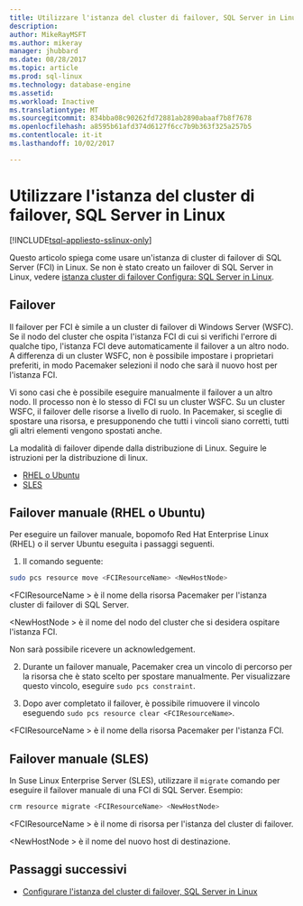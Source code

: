```yaml
---
title: Utilizzare l'istanza del cluster di failover, SQL Server in Linux | Documenti Microsoft
description: 
author: MikeRayMSFT
ms.author: mikeray
manager: jhubbard
ms.date: 08/28/2017
ms.topic: article
ms.prod: sql-linux
ms.technology: database-engine
ms.assetid: 
ms.workload: Inactive
ms.translationtype: MT
ms.sourcegitcommit: 834bba08c90262fd72881ab2890abaaf7b8f7678
ms.openlocfilehash: a8595b61afd374d6127f6cc7b9b363f325a257b5
ms.contentlocale: it-it
ms.lasthandoff: 10/02/2017

---
```

# <a name="operate-failover-cluster-instance---sql-server-on-linux"></a>Utilizzare l'istanza del cluster di failover, SQL Server in Linux

[!INCLUDE[tsql-appliesto-sslinux-only](../includes/tsql-appliesto-sslinux-only.md)]

Questo articolo spiega come usare un'istanza di cluster di failover di SQL Server (FCI) in Linux. Se non è stato creato un failover di SQL Server in Linux, vedere [istanza cluster di failover Configura: SQL Server in Linux](sql-server-linux-shared-disk-cluster-configure.md). 

## <a name="failover"></a>Failover

Il failover per FCI è simile a un cluster di failover di Windows Server (WSFC). Se il nodo del cluster che ospita l'istanza FCI di cui si verifichi l'errore di qualche tipo, l'istanza FCI deve automaticamente il failover a un altro nodo. A differenza di un cluster WSFC, non è possibile impostare i proprietari preferiti, in modo Pacemaker selezioni il nodo che sarà il nuovo host per l'istanza FCI.

Vi sono casi che è possibile eseguire manualmente il failover a un altro nodo. Il processo non è lo stesso di FCI su un cluster WSFC. Su un cluster WSFC, il failover delle risorse a livello di ruolo. In Pacemaker, si sceglie di spostare una risorsa, e presupponendo che tutti i vincoli siano corretti, tutti gli altri elementi vengono spostati anche. 

La modalità di failover dipende dalla distribuzione di Linux. Seguire le istruzioni per la distribuzione di linux.

- [RHEL o Ubuntu](#rhelFailover)
- [SLES](#slesFailover)

## <a name = "#rhelFailover"></a>Failover manuale (RHEL o Ubuntu)

Per eseguire un failover manuale, bopomofo Red Hat Enterprise Linux (RHEL) o il server Ubuntu eseguita i passaggi seguenti.
1.  Il comando seguente: 

   ```bash
   sudo pcs resource move <FCIResourceName> <NewHostNode> 
   ```

   \<FCIResourceName > è il nome della risorsa Pacemaker per l'istanza cluster di failover di SQL Server.

   \<NewHostNode > è il nome del nodo del cluster che si desidera ospitare l'istanza FCI. 

   Non sarà possibile ricevere un acknowledgement.

2.  Durante un failover manuale, Pacemaker crea un vincolo di percorso per la risorsa che è stato scelto per spostare manualmente. Per visualizzare questo vincolo, eseguire `sudo pcs constraint`.

3.  Dopo aver completato il failover, è possibile rimuovere il vincolo eseguendo `sudo pcs resource clear <FCIResourceName>`. 

\<FCIResourceName > è il nome della risorsa Pacemaker per l'istanza FCI. 

## <a name = "#slesFailover"></a>Failover manuale (SLES)


In Suse Linux Enterprise Server (SLES), utilizzare il `migrate` comando per eseguire il failover manuale di una FCI di SQL Server. Esempio:

```bash
crm resource migrate <FCIResourceName> <NewHostNode>
```

\<FCIResourceName > è il nome di risorsa per l'istanza del cluster di failover. 

\<NewHostNode > è il nome del nuovo host di destinazione. 


<!---
|Distribution |Topic 
|----- |-----
|**Red Hat Enterprise Linux with HA add-on** |[Configure](sql-server-linux-shared-disk-cluster-red-hat-7-configure.md)<br/>[Operate](sql-server-linux-shared-disk-cluster-red-hat-7-operate.md)
|**SUSE Linux Enterprise Server with HA add-on** |[Configure](sql-server-linux-shared-disk-cluster-sles-configure.md)
--->

## <a name="next-steps"></a>Passaggi successivi

- [Configurare l'istanza del cluster di failover, SQL Server in Linux](sql-server-linux-shared-disk-cluster-configure.md)

<!--Image references-->


